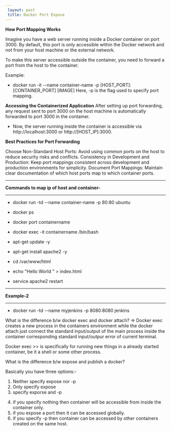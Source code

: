 ```yaml
---
 layout: post
 title: Docker Port Expose
---
```

 

**How Port Mapping Works**

 Imagine you have a web server running inside a Docker container on port 3000. By default, this port is only accessible 
 within the Docker network and not from your host machine or the external network.

To make this server accessible outside the container, you need to forward a port from the host to the container.

Example:

- docker run -it --name container-name -p [HOST_PORT]:[CONTAINER_PORT] [IMAGE]
Here, -p is the flag used to specify port mapping.





**Accessing the Containerized Application**
After setting up port forwarding, any request sent to port 3000 on the host machine is automatically forwarded to
port 3000 in the container.

- Now, the server running inside the container is accessible via http://localhost:3000 or http://[HOST_IP]:3000.



**Best Practices for Port Forwarding**

Choose Non-Standard Host Ports: Avoid using common ports on the host to reduce security risks and conflicts.
Consistency in Development and Production: Keep port mappings consistent across development and production environments 
for simplicity.
Document Port Mappings: Maintain clear documentation of which host ports map to which container ports.


---
 **Commands to map ip of host and container-**
 
---

  - docker run -td --name container-name -p 80:80 ubuntu

  - docker ps

  - docker port containername

  - docker exec  -it containername /bin/bash

  - apt-get update -y

  - apt-get install apache2  -y

  - cd /var/www/html

  - echo "Hello World " > index.html

  - service apache2 restart

---
 **Example-2**

---

 - docker run -td --name myjenkins  -p 8080:8080 jenkins
  
What is the difference b/w docker exec and docker attach?
=> Docker exec creates a new process in the containers environment while the docker attach just connect the standard 
input/output of the main process inside the container corresponding  standard input/outpur error of current terminal.

Docker exec >> is specifically for running new things in a already started container, be it a shell or some other process.

What is the difference b/w expose and publish a docker?

Basically you have three options:-
1) Neither specify expose nor -p 
2) Only specify expose
3) specify exporse and -p

4. if you specify nothing then container will be accessible from inside the container only.
5. if you expose a port then it can be accessed globally.
6. if you specify -p then container can be accessed by other containers created on the same host.

